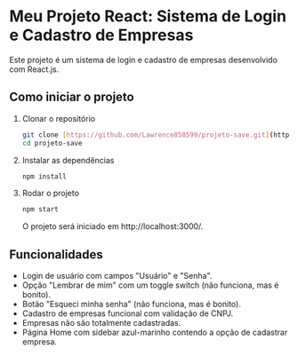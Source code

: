 # Meu Projeto React: Sistema de Login e Cadastro de Empresas

Este projeto é um sistema de login e cadastro de empresas desenvolvido com React.js.

## Como iniciar o projeto

1.  Clonar o repositório

    ```bash
    git clone [https://github.com/Lawrence858599/projeto-save.git](https://github.com/Lawrence858599/projeto-save.git)
    cd projeto-save
    ```

2.  Instalar as dependências

    ```bash
    npm install
    ```

3.  Rodar o projeto

    ```bash
    npm start
    ```

    O projeto será iniciado em http://localhost:3000/.

## Funcionalidades

* Login de usuário com campos "Usuário" e "Senha".
* Opção "Lembrar de mim" com um toggle switch (não funciona, mas é bonito).
* Botão "Esqueci minha senha" (não funciona, mas é bonito).
* Cadastro de empresas funcional com validação de CNPJ.
* Empresas não são totalmente cadastradas.
* Página Home com sidebar azul-marinho contendo a opção de cadastrar empresa.
